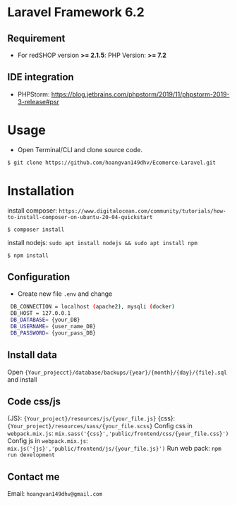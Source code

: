Laravel Framework 6.2
==========
## Requirement
- For redSHOP version **>= 2.1.5**: PHP Version: **>= 7.2**
## IDE integration
- PHPStorm: https://blog.jetbrains.com/phpstorm/2019/11/phpstorm-2019-3-release#psr

Usage
=====
- Open Terminal/CLI and clone source code. 
```bash
$ git clone https://github.com/hoangvan149dhv/Ecomerce-Laravel.git
```
Installation
============
install composer: ``https://www.digitalocean.com/community/tutorials/how-to-install-composer-on-ubuntu-20-04-quickstart``

```
$ composer install
```

install nodejs: ``sudo apt install nodejs && sudo apt install npm``

```
$ npm install
```

## Configuration
- Create new file ``.env`` and change
``` bash
 DB_CONNECTION = localhost (apache2), mysqli (docker)  
 DB_HOST = 127.0.0.1
 DB_DATABASE= {your_DB}
 DB_USERNAME= {user_name_DB}
 DB_PASSWORD= {your_pass_DB}
```
## Install data
 Open ``{Your_projecct}/database/backups/{year}/{month}/{day}/{file}.sql`` and install

## Code css/js
{JS}: ``{Your_project}/resources/js/{your_file.js}``
{css}: ``{Your_project}/resources/sass/{your_file.scss}``
Config css in ``webpack.mix.js``: ``mix.sass('{css}','public/frontend/css/{your_file.css}')`` 
Config js in ``webpack.mix.js``: ``mix.js('{js}','public/frontend/js/{your_file.js}')`` 
Run web pack: ``npm run development``

## Contact me
Email: ``hoangvan149dhv@gmail.com``